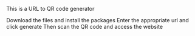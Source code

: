 This is a URL to QR code generator

Download the files and install the packages
Enter the appropriate url and click generate 
Then scan the QR code and access the website
